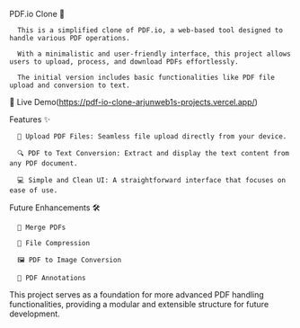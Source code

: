 PDF.io Clone 🔗

      This is a simplified clone of PDF.io, a web-based tool designed to handle various PDF operations. 
      
      With a minimalistic and user-friendly interface, this project allows users to upload, process, and download PDFs effortlessly. 
      
      The initial version includes basic functionalities like PDF file upload and conversion to text.

🚀 Live Demo(https://pdf-io-clone-arjunweb1s-projects.vercel.app/)

Features ✨

      📄 Upload PDF Files: Seamless file upload directly from your device.
      
      🔍 PDF to Text Conversion: Extract and display the text content from any PDF document.
      
      💻 Simple and Clean UI: A straightforward interface that focuses on ease of use.

Future Enhancements 🛠️

      🔗 Merge PDFs
      
      🔧 File Compression
      
      🖼️ PDF to Image Conversion
      
      📝 PDF Annotations

This project serves as a foundation for more advanced PDF handling functionalities, providing a modular and extensible structure for future development.
